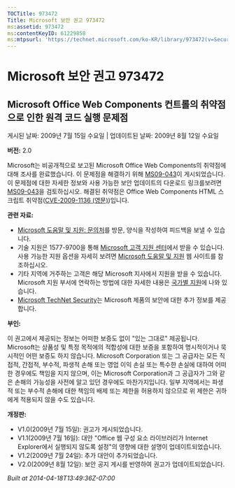 ```yaml
---
TOCTitle: 973472
Title: Microsoft 보안 권고 973472
ms:assetid: 973472
ms:contentKeyID: 61229858
ms:mtpsurl: 'https://technet.microsoft.com/ko-KR/library/973472(v=Security.10)'
---
```


Microsoft 보안 권고 973472
==========================

Microsoft Office Web Components 컨트롤의 취약점으로 인한 원격 코드 실행 문제점
------------------------------------------------------------------------------

게시된 날짜: 2009년 7월 15일 수요일 | 업데이트된 날짜: 2009년 8월 12일 수요일

**버전:** 2.0

Microsoft는 비공개적으로 보고된 Microsoft Office Web Components의 취약점에 대해 조사를 완료했습니다. 이 문제점을 해결하기 위해 [MS09-043](https://technet.microsoft.com/security/bulletin/ms09-043)이 게시되었습니다. 이 문제점에 대한 자세한 정보와 사용 가능한 보안 업데이트의 다운로드 링크를보려면 [MS09-043](https://technet.microsoft.com/security/bulletin/ms09-043)을 검토하십시오. 해결된 취약점은 Office Web Components HTML 스크립트 취약점([CVE-2009-1136 (영문)](https://www.cve.mitre.org/cgi-bin/cvename.cgi?name=cve-2006-1136))입니다.

**관련 자료:**

-   [Microsoft 도움말 및 지원: 문의처](https://support.microsoft.com/common/survey.aspx?scid=sw;en;1257&amp;showpage=1&amp;ws=technet&amp;sd=tech)를 방문, 양식을 작성하여 피드백을 보낼 수 있습니다.
-   기술 지원은 1577-9700을 통해 [Microsoft 고객 지원 센터](https://go.microsoft.com/fwlink/?linkid=21131)에서 받을 수 있습니다. 사용 가능한 지원 옵션을 자세히 보려면 [Microsoft 도움말 및 지원](https://support.microsoft.com/) 웹 사이트를 참조하십시오.
-   기타 지역에 거주하는 고객은 해당 Microsoft 지사에서 지원을 받을 수 있습니다. Microsoft 지원 부서에 연락하는 방법에 대한 자세한 내용은 [국가별 지원](https://go.microsoft.com/fwlink/?linkid=21155)에 나와 있습니다.
-   [Microsoft TechNet Security](https://go.microsoft.com/fwlink/?linkid=21132)는 Microsoft 제품의 보안에 대한 추가 정보를 제공합니다.

**부인:**

이 권고에서 제공되는 정보는 어떠한 보증도 없이 "있는 그대로" 제공됩니다. Microsoft는 상품성 및 특정 목적에의 적합성에 대한 보증을 포함하여 명시적이거나 묵시적인 어떤 보증도 하지 않습니다. Microsoft Corporation 또는 그 공급자는 모든 직접적, 간접적, 부수적, 파생적 손해 또는 영업 이익 손실 또는 특수한 손실에 대하여 어떠한 경우에도 책임을 지지 않으며, 이는 Microsoft Corporation과 그 공급자가 그와 같은 손해의 가능성을 사전에 알고 있던 경우에도 마찬가지입니다. 일부 지역에서는 파생적 또는 부수적 손해에 대한 책임의 배제 또는 제한을 허용하지 않으므로 위 제한은 귀하에게 적용되지 않을 수도 있습니다.

**개정판:**

-   V1.0(2009년 7월 15일): 권고가 게시되었습니다.
-   V1.1(2009년 7월 16일): 대안 "Office 웹 구성 요소 라이브러리가 Internet Explorer에서 실행되지 않도록 설정"의 영향에 대한 설명이 업데이트되었습니다.
-   V1.2(2009년 7월 24일): 추가 대안이 추가되었습니다.
-   V2.0(2009년 8월 12일): 보안 공지 게시를 반영하여 권고가 업데이트되었습니다.

*Built at 2014-04-18T13:49:36Z-07:00*
